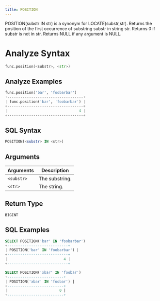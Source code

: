 ```yaml
---
title: POSITION
---
```


POSITION(substr IN str) is a synonym for LOCATE(substr,str).
Returns the position of the first occurrence of substring substr in string str.
Returns 0 if substr is not in str. Returns NULL if any argument is NULL.

# Analyze Syntax

```python
func.position(<substr>, <str>)
```

## Analyze Examples

```python
func.position('bar', 'foobarbar')
+-----------------------------------+
| func.position('bar', 'foobarbar') |
+-----------------------------------+
|                                 4 |
+-----------------------------------+
```

## SQL Syntax

```sql
POSITION(<substr> IN <str>)
```

## Arguments

| Arguments  | Description    |
|------------|----------------|
| `<substr>` | The substring. |
| `<str>`    | The string.    |

## Return Type

`BIGINT`

## SQL Examples

```sql
SELECT POSITION('bar' IN 'foobarbar')
+----------------------------+
| POSITION('bar' IN 'foobarbar') |
+----------------------------+
|                          4 |
+----------------------------+

SELECT POSITION('xbar' IN 'foobar')
+--------------------------+
| POSITION('xbar' IN 'foobar') |
+--------------------------+
|                        0 |
+--------------------------+
```
